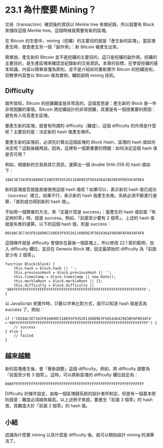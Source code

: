 # 23.1 為什麼要 Mining？

交易（transaction）確認後的資訊以 Merkle tree 來做紀錄，所以就要有 Block 來儲存這個 Merkle tree。這個時候就需要有新的區塊。

在 Bitcoin 的生態中，mining（挖礦）的主要目的就是「產生新的區塊」，當區塊產生時，就會產生另一個「副作用」：新 Bitcoin 被產生出來。

簡單說，產生新的 Bitcoin 並不是挖礦的主要目的，這只是挖礦的副作用。挖礦的主要目的，是生產區塊來確認並紀錄新的交易資訊。本章的目標，在學習挖礦的基本知識，內容以簡單易懂為原則，並不是介紹如何重新實作 Bitcoin 的挖礦技術。但教學內容會以 Bitcoin 做為實例，輔助說明 mining 技術。

## Difficulty

眾所皆知，Bitcoin 的挖礦難度是非常高的。這個意思是：產生新的 Block 是一件非常困難的事情。Bitcoin 將挖礦設計的非常困難，其實是有一個很重要的原因：避免有人任意產生區塊。

要產生新的區塊，就會有所謂的 difficulty（難度），這個 difficulty 的作用是什麼呢？主要目的是：決定新的 hash 值產生條件。

要產生新的區塊前，必須先計算出這個區塊的 Block Hash，區塊的 hash 值如何決定呢？這點後續再談。因為，這裡有一個更重要的問題：如何決定這個 hash 值是否可用？

例如，根據新的交易與其它資訊，運算出一個 double SHA-256 的 hash 值如下：

```
18AC3E7343F016890C510E93F935261169D9E3F565436429830FAF0934F4F8E4
```

新的區塊是否就能直接使用這個 hash 值呢？如果可以，表示新的 hash 值已成功（success）建立，如果不行，表示新的 hash 值產生失敗。系統必須不斷進行運算，「直到成功得到新的 hash 值」。

不如用一個簡單的方法，來「定義什麼是 success」：當產生的 hash 值前面「有足夠的零」時，就是 success。例如，「前面至少要有 2 個零」，上述的 hash 值就是失敗的運算。以下的這個 hash 值，則是 success：

```
0018AC3E7343F016890C510E93F935261169D9E3F565436429830FAF0934F4F8
```

這個條件就是 difficulty 會儲存在最後一個區塊上，所以修改 22.1 節的範例，加入 difficulty 欄位，並且在 Genesis Block 裡，設定最原始的 difficulty 為「前面至少有 2 個零」。

```
function Block(block) {
	this.hash = block.hash || '';
	this.previousHash = block.previousHash || '';
	this.timestamp = block.timestamp || new Date();
	this.merkleRoot = block.merkleRoot || {};
	this.difficulty = block.difficulty || '00FFFFFFFFFFFFFFFFFFFFFFFFFFFFFFFFFFFFFFFFFFFFFFFFFFFFFFFFFFFFFF';
}
```

以 JavaScript 來實作時，只要以字串比對方式，就可以知道 hash 值是否為 success 了。例如：

```
if ('CD18AC3E7343F016890C510E93F935261169D9E3F565436429830FAF0934F4' <'00FFFFFFFFFFFFFFFFFFFFFFFFFFFFFFFFFFFFFFFFFFFFFFFFFFFFFFFFFFFFFF') {
	// success
} else {
	// failed
}
```

## 越來越難

新的區塊產生後，會「重新調整」這個 difficulty。例如，將 difficulty 調整為「前面至少有 3 個零」，這時，可以將新區塊的 difficulty 欄位設定為：

```
000FFFFFFFFFFFFFFFFFFFFFFFFFFFFFFFFFFFFFFFFFFFFFFFFFFFFFFFFFFFFF
```

Difficulty 的條件設定，由每一個區塊鏈系統的設計者所制定。但是有一個基本原則就是：難度必須越來越高，以上述例子來說，要產生「前面 3 個零」的 hash 值，其難度大於「前面 2 個零」的 hash 值。

## 小結

認識為什麼要 mining 以及什麼是 difficulty 後，就可以開始設計 mining 的演算法了。





